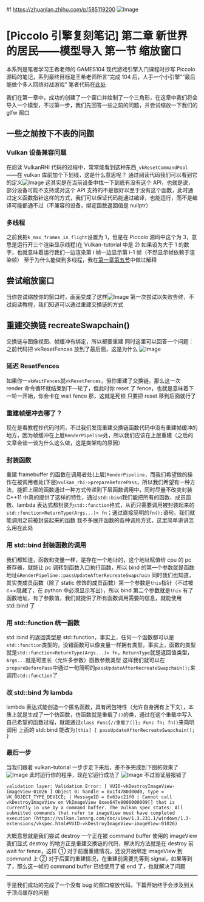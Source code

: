﻿#! https://zhuanlan.zhihu.com/p/585119200
![Image](https://w.wallhaven.cc/full/k7/wallhaven-k7j1qd.jpg)

# [Piccolo 引擎复刻笔记] 第二章 新世界的居民——模型导入 第一节 缩放窗口

本系列是笔者学习王希老师的 GAMES104 现代游戏引擎入门课程时抄写 Piccolo 源码的笔记，系列最终目标是王希老师所言“完成 104 后，人手一个小引擎”“最后能做个多人网络对战游戏”
笔者代码在[此处](https://github.com/AmamiyaRenn/MyPiccolo/tree/v2.1)

我们在第一章中，成功的创建了一个窗口并绘制了一个三角形，在这章中我们将会导入一个模型，不过第一步，我们先回答一些之前的问题，并尝试缩放一下我们的 glfw 窗口

## 一些之前按下不表的问题

### Vulkan 设备兼容问题

在阅读 VulkanRHI 代码的过程中，常常能看到这种东西`_vkResetCommandPool`——在 vulkan 库前加个下划线，这是什么意思呢？
通过阅读代码我们可以看到它的定义![Image](https://pic4.zhimg.com/80/v2-038c36cfa0f1d97d6a1bc206026aceea.png)
这其实是在当前设备中找一下到底有没有这个 API，也就是说，部分设备可能不支持或对这个 API 支持的不是很好以至于没有这个函数，此时通过定义函数指针这样的方式，我们可以保证代码能通过编译，也能运行，而不是编译可能都通不过（不兼容的设备，绑定函数返回值是 nullptr）

### 多线程

之前我把`k_max_frames_in_flight`设置为 1，但是在 Piccolo 源码中这个为 3，意思是运行开三个渲染显示线程(在 Vulkan-tutorial 中是 2)
如果设为大于 1 的数字，也就意味着运行我们一边渲染第 i 帧一边显示第 i-1 帧（不然显示帧依赖于渲染帧）
至于为什么能做到多线程，我在[第一章第五节](https://zhuanlan.zhihu.com/p/584897287)中做过解释

## 尝试缩放窗口

当你尝试缩放你的窗口时，画面变成了这样![Image](https://pic4.zhimg.com/80/v2-cb5f5706d7e3e0f60a07d972abf5f052.png)
第一次尝试以失败告终，不过阅读教程，我们知道可以通过重建交换链的方式

## 重建交换链 recreateSwapchain()

交换链与图像视图、帧缓冲有绑定，所以都要重建
同时这里可以回答一个问题：之前代码把 vkResetFences 放到了最后面，这是为什么
![Image](https://pic4.zhimg.com/80/v2-fd6bfb68cab93bff3c6b4277643c106d.png)

### 延迟 ResetFences

如果你一`vkWaitFences`就`vkResetFences`，但你重建了交换链，那么这一次 render 命令循环就结束到下一轮了，但此时你 reset 了 fence，也就是意味着下一轮一开始，你会卡在 wait fence 那，这就是死锁
只要把 reset 移到后面就行了

### 重建帧缓冲去哪了？

现在是看教程抄代码时间，不过我们发现重建交换链函数代码中没有重建帧缓冲的地方，因为帧缓冲在上层`RenderPipeline`处，所以我们应该在上层重建（之后的文章会谈一谈为什么这么做，这是类架构的原因）

### 封装函数

重建 framebuffer 的函数在调用者处(上层)`RenderPipeline`，而我们希望做的操作在被调用者处(下层)`vulkan_rhi->prepareBeforePass`，所以我们希望有一种方法，能把上层的函数通过一种方式传递到下层函数调用中，同时尽量不改变封装
C++11 中真的提供了这样的特性，通过`std::bind`我们能把所有的函数、成员函数、lambda 表达式都封装为`std::function`格式，从而只需要调用被封装起来的`std::function<ReturnType(Args...)> fn`；通过直接简明的`fn();`语句，我们就能调用之前被封装起来的函数
我不多展开函数的各种调用方式，这里简单讲讲怎么用在此处

### 用 std::bind 封装函数的调用

我们都知道，函数和变量一样，是存在一个地址的，这个地址赋值给 cpu 的 pc 寄存器，就能让 pc 调转到函数入口执行函数，所以 bind 的第一个参数就是函数地址`&RenderPipeline::passUpdateAfterRecreateSwapchain`
同时我们也知道，其实类成员函数（除了 static 修饰的成员函数）第一个参数是`this`指针（不过被 c++隐藏了，在 python 中必须显示写出），所以 bind 第二个参数就是`this`
有了函数地址，有了参数值，我们就提供了所有函数调用需要的信息，就能使用 std::bind 了

### 用 std::function 统一函数

std::bind 的返回类型是 std::function，事实上，任何一个函数都可以是`std::function`类型的，没错函数可以像变量一样拥有类型，事实上，函数的类型就是`std::function<ReturnType(Args...)> fn`，`ReturnType`就是返回值类型，`Args...`就是可变长（允许多参数）函数参数类型
这样我们就可以在`prepareBeforePass`中通过一句简明的`passUpdateAfterRecreateSwapchain();`来调用`std::function`了

### 改 std::bind 为 lambda

lambda 表达式能创造一个匿名函数，具有闭包特性（允许自身拥有上下文），本质上就是生成了一个仿函数，仿函数就是重载了`()`的类，通过在这个重载中写入自己希望的函数过程，就能通过`class Func{//重载了()}; Func fn; fn()`来简明调用
上面的 std::bind 能改为`[this] { passUpdateAfterRecreateSwapchain(); }`

### 最后一步

当我们跟着 vulkan-tutorial 一步步走下来后，差不多完成到下图的效果了
![Image](https://pic4.zhimg.com/80/v2-e41d4b57d86ad8184ce459ff3c0a9fa1.png)
此时运行你的程序，现在它运行成功了
![Image](https://pic4.zhimg.com/80/v2-7fa1079e2def7ae2626e2fc6c554b179.png)
不过验证层报错了

```shell
validation layer: Validation Error: [ VUID-vkDestroyImageView-imageView-01026 ] Object 0: handle = 0x1f4780d00d0, type = VK_OBJECT_TYPE_DEVICE; | MessageID = 0x63ac21f0 | Cannot call vkDestroyImageView on VkImageView 0xee647e0000000009[] that is currently in use by a command buffer. The Vulkan spec states: All submitted commands that refer to imageView must have completed execution (https://vulkan.lunarg.com/doc/view/1.3.231.1/windows/1.3-extensions/vkspec.html#VUID-vkDestroyImageView-imageView-01026)
```

大概意思就是我们尝试 destroy 一个正在被 command buffer 使用的 imageView
我们显式 destroy 的地方正是重建交换链的代码，解决的方法就是在 destroy 前 wait for fence，这样 ① 对于前面重建情况，还没开始绑定 imageView 到 command 上 ② 对于后面的重建情况，在重建前需要先等到 signal，如果等到了，那么这一帧的 command buffer 已经使用了被 end 了，也就解决了问题

---

于是我们成功的完成了一个没有 bug 的窗口缩放代码，下篇开始终于会涉及到关于顶点缓存的问题
